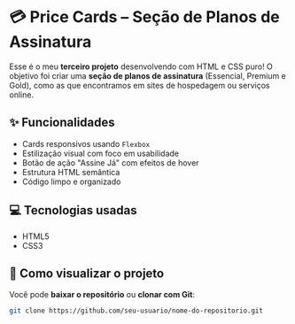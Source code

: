 # 💳 Price Cards – Seção de Planos de Assinatura

Esse é o meu **terceiro projeto** desenvolvendo com HTML e CSS puro! O objetivo foi criar uma **seção de planos de assinatura** (Essencial, Premium e Gold), como as que encontramos em sites de hospedagem ou serviços online.

## ✨ Funcionalidades

- Cards responsivos usando `Flexbox`
- Estilização visual com foco em usabilidade
- Botão de ação "Assine Já" com efeitos de hover
- Estrutura HTML semântica
- Código limpo e organizado

## 💻 Tecnologias usadas

- HTML5
- CSS3

## 📂 Como visualizar o projeto

Você pode **baixar o repositório** ou **clonar com Git**:

```bash
git clone https://github.com/seu-usuario/nome-do-repositorio.git
